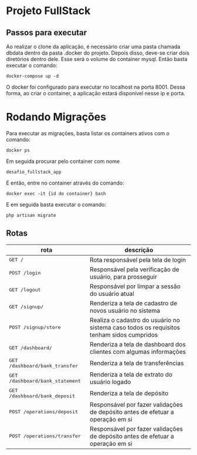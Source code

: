 # Projeto FullStack

## Passos para executar

Ao realizar o clone da aplicação, é necessário criar uma pasta chamada dbdata dentro da pasta .docker do projeto. Depois disso, deve-se criar dois diretórios dentro dele. Esse será o volume do container mysql.
Então basta executar o comando: 

```docker
docker-compose up -d
```

O docker foi configurado para executar no localhost na porta 8001. Dessa forma, ao criar o container, a aplicação estará disponível nesse ip e porta.

# Rodando Migrações
Para executar as migrações, basta listar os containers ativos com o comando:
```docker
docker ps
```

Em seguida procurar pelo container com nome
```text
desafio_fullstack_app
```

E então, entre no container através do comando:
```docker
docker exec -it {id do container} bash
```
E em seguida basta executar o comando:
```laravel
php artisan migrate
```

## Rotas
| rota                               | descrição                                                |
|------------------------------------|----------------------------------------------------------|
| <kbd>GET / </kbd>                  | Rota responsável pela tela de login                      |
| <kbd>POST /login </kbd>            | Responsável pela verificação de usuário, para prosseguir |
| <kbd>GET /logout </kbd>            | Responsável por limpar a sessão do usuário atual         |
| <kbd>GET /signup/ </kbd>           | Renderiza a tela de cadastro de novos usuário no sistema |
| <kbd>POST /signup/store </kbd>     | Realiza o cadastro do usuário no sistema caso todos os requisitos tenham sidos cumpridos |
| <kbd>GET /dashboard/ </kbd>        | Renderiza a tela de dashboard dos clientes com algumas informações                       |
| <kbd>GET /dashboard/bank_transfer </kbd>  | Renderiza a tela de transferências                                                |
| <kbd>GET /dashboard/bank_statement </kbd> | Renderiza a tela de extrato do usuário logado                                     |
| <kbd>GET /dashboard/bank_deposit </kbd>   | Renderiza a tela de depósito                                                      |
| <kbd>POST /operations/deposit </kbd>      | Responsável por fazer validações de depósito antes de efetuar a operação em si    |
| <kbd>POST /operations/transfer </kbd>     | Responsável por fazer validações de depósito antes de efetuar a operação em si    |
